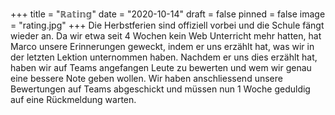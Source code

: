 +++
title = "ℝ𝕒𝕥𝕚𝕟𝕘"
date = "2020-10-14"
draft = false
pinned = false
image = "rating.jpg"
+++
Die Herbstferien sind offiziell vorbei und die Schule fängt wieder an. Da wir etwa seit 4 Wochen kein Web Unterricht mehr hatten, hat Marco unsere Erinnerungen geweckt, indem er uns erzählt hat, was wir in der letzten Lektion unternommen haben. Nachdem er uns dies erzählt hat, haben wir auf Teams angefangen Leute zu bewerten und wem wir genau eine bessere Note geben wollen. Wir haben anschliessend unsere Bewertungen auf Teams abgeschickt und müssen nun 1 Woche geduldig auf eine Rückmeldung warten.